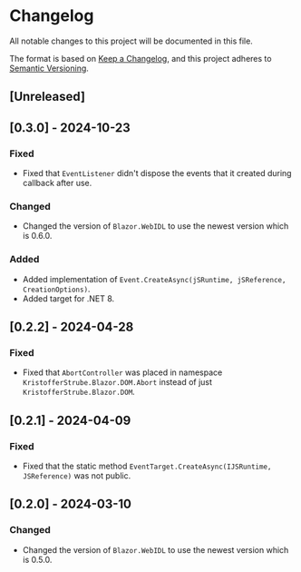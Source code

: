 # Changelog
All notable changes to this project will be documented in this file.

The format is based on [Keep a Changelog](https://keepachangelog.com/en/1.0.0/),
and this project adheres to [Semantic Versioning](https://semver.org/spec/v2.0.0.html).

## [Unreleased]

## [0.3.0] - 2024-10-23
### Fixed
- Fixed that `EventListener` didn't dispose the events that it created during callback after use.
### Changed
- Changed the version of `Blazor.WebIDL` to use the newest version which is 0.6.0.
### Added
- Added implementation of `Event.CreateAsync(jSRuntime, jSReference, CreationOptions)`.
- Added target for .NET 8.

## [0.2.2] - 2024-04-28
### Fixed
- Fixed that `AbortController` was placed in namespace `KristofferStrube.Blazor.DOM.Abort` instead of just `KristofferStrube.Blazor.DOM`.

## [0.2.1] - 2024-04-09
### Fixed
- Fixed that the static method `EventTarget.CreateAsync(IJSRuntime, JSReference)` was not public.

## [0.2.0] - 2024-03-10
### Changed
- Changed the version of `Blazor.WebIDL` to use the newest version which is 0.5.0.
